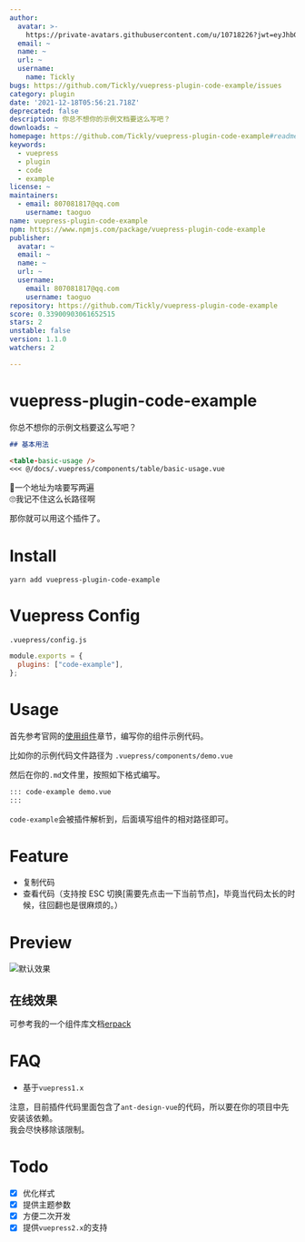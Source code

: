 ```yaml
---
author:
  avatar: >-
    https://private-avatars.githubusercontent.com/u/10718226?jwt=eyJhbGciOiJIUzI1NiIsInR5cCI6IkpXVCJ9.eyJpc3MiOiJnaXRodWIuY29tIiwiYXVkIjoicmF3LmdpdGh1YnVzZXJjb250ZW50LmNvbSIsImtleSI6ImtleTEiLCJleHAiOjE3MzQ2NzMyNjAsIm5iZiI6MTczNDY3MjA2MCwicGF0aCI6Ii91LzEwNzE4MjI2In0.QG27TnyZXACzfXQ23JWfxwj2X1KvDcXvI_sSsrLUwSc&v=4
  email: ~
  name: ~
  url: ~
  username:
    name: Tickly
bugs: https://github.com/Tickly/vuepress-plugin-code-example/issues
category: plugin
date: '2021-12-18T05:56:21.718Z'
deprecated: false
description: 你总不想你的示例文档要这么写吧？
downloads: ~
homepage: https://github.com/Tickly/vuepress-plugin-code-example#readme
keywords:
  - vuepress
  - plugin
  - code
  - example
license: ~
maintainers:
  - email: 807081817@qq.com
    username: taoguo
name: vuepress-plugin-code-example
npm: https://www.npmjs.com/package/vuepress-plugin-code-example
publisher:
  avatar: ~
  email: ~
  name: ~
  url: ~
  username:
    email: 807081817@qq.com
    username: taoguo
repository: https://github.com/Tickly/vuepress-plugin-code-example
score: 0.33900903061652515
stars: 2
unstable: false
version: 1.1.0
watchers: 2

---
```


# vuepress-plugin-code-example

你总不想你的示例文档要这么写吧？

```md
## 基本用法

<table-basic-usage />
<<< @/docs/.vuepress/components/table/basic-usage.vue
```
🤔一个地址为啥要写两遍  
🙄我记不住这么长路径啊

那你就可以用这个插件了。

# Install

`yarn add vuepress-plugin-code-example`

# Vuepress Config

`.vuepress/config.js`

```js
module.exports = {
  plugins: ["code-example"],
};
```

# Usage

首先参考官网的[使用组件](https://vuepress.vuejs.org/zh/guide/using-vue.html#%E4%BD%BF%E7%94%A8%E7%BB%84%E4%BB%B6)章节，编写你的组件示例代码。

比如你的示例代码文件路径为 `.vuepress/components/demo.vue`

然后在你的`.md`文件里，按照如下格式编写。

```md
::: code-example demo.vue
:::
```

`code-example`会被插件解析到，后面填写组件的相对路径即可。

# Feature

- 复制代码
- 查看代码（支持按 ESC 切换[需要先点击一下当前节点]，毕竟当代码太长的时候，往回翻也是很麻烦的。）

# Preview

![默认效果](/preview/1.png)

## 在线效果

可参考我的一个组件库文档[erpack](https://tickly.github.io/erpack-docs/components/Button.html)

# FAQ

- 基于`vuepress1.x`

注意，目前插件代码里面包含了`ant-design-vue`的代码，所以要在你的项目中先安装该依赖。  
我会尽快移除该限制。

# Todo

- [x] 优化样式
- [x] 提供主题参数
- [x] 方便二次开发
- [x] 提供`vuepress2.x`的支持
